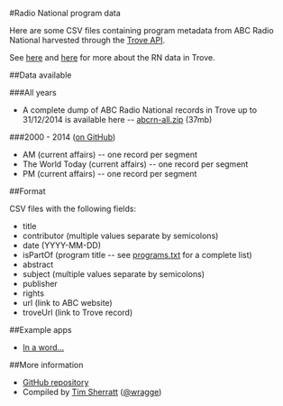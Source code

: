 #Radio National program data

Here are some CSV files containing program metadata from ABC Radio National harvested through the [Trove API](http://help.nla.gov.au/trove/building-with-trove/api).

See [here](http://www.nla.gov.au/blogs/trove/2014/04/17/harvesting-radio-national) and [here](http://www.nla.gov.au/blogs/trove/2014/05/01/whats-in-a-word) for more about the RN data in Trove.

##Data available

###All years

* A complete dump of ABC Radio National records in Trove up to 31/12/2014 is available here -- [abcrn-all.zip](https://www.dropbox.com/s/hz47x5fdx5q51e1/abcrn-all.zip?dl=0) (37mb)

###2000 - 2014 ([on GitHub](https://github.com/wragge/radio-national-data))

* AM (current affairs) -- one record per segment
* The World Today (current affairs) -- one record per segment
* PM (current affairs) -- one record per segment

##Format

CSV files with the following fields:

* title
* contributor (multiple values separate by semicolons)
* date (YYYY-MM-DD)
* isPartOf (program title -- see [programs.txt](https://github.com/wragge/radio-national-data/blob/master/programs.txt) for a complete list)
* abstract
* subject (multiple values separate by semicolons)
* publisher
* rights
* url (link to ABC website)
* troveUrl (link to Trove record)

##Example apps

* [In a word...](http://inaword.dhistory.org/)

##More information

* [GitHub repository](https://github.com/wragge/radio-national-data)
* Compiled by [Tim Sherratt](http://discontents.com.au/about-me) ([@wragge](http://twitter.com/wragge))

